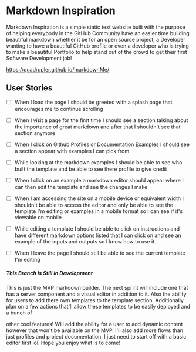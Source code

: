 # Markdown Inspiration

Markdown Inspiration is a simple static text website built with the purpose of helping everybody in the GitHub Community have an easier time building beautiful markdown whether it be for an open source project, a Developer wanting to have a beautiful GitHub profile or even a developer who is trying to make a beautiful Portfolio to help stand out of the crowd to get their first Software Development job!

https://quadrupler.github.io/markdownMe/


## User Stories

- [ ] When I load the page I should be greeted with a splash page that encourages me to continue scrolling

- [ ] When I visit a page for the first time I should see a section talking about the importance of great markdown and after that I shouldn't see that section anymore

- [ ] When I click on Github Profiles or Documentation Examples I should see a section appear with examples I can pick from

- [ ] While looking at the markdown examples I should be able to see who built the template and be able to see there profile to give credit

- [ ] When I click on an example a markdown editor should appear where I can then edit the template and see the changes I make

- [ ] When I am accessing the site on a mobile device or equivalent width I shouldn't be able to access the editor and only be able to see the template I'm editing or examples in a mobile format so I can see if it's viewable on mobile

- [ ] While editing a template I should be able to click on instructions and have different markdown options listed that I can click on and see an example of the inputs and outputs so I know how to use it.

- [ ] When I leave the page I should still be able to see the current template I'm editing

##### This Branch is Still in Development

This is just the MVP markdown builder. The next sprint will include one that has a server component and a visual editor in addition to it. Also the ability for users to add there own templates to the template section. Additionally plan on a few actions that'll allow these templates to be easily deployed and a bunch of 

other cool features! Will add the ability for a user to add dynamic content however that won't be available on the MVP. I'll also add more flows than just profiles and project documentation. I just need to start off with a basic editor first lol. Hope you enjoy what is to come!
